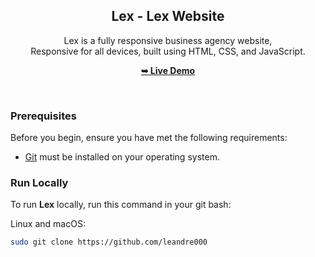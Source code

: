 <div align="center">
  <h2 align="center">Lex - Lex Website</h2>

  Lex is a fully responsive business agency website, <br />Responsive for all devices, built using HTML, CSS, and JavaScript.

  <a href="https://github.com/leandre000"><strong>➥ Live Demo</strong></a>
</div>

<br />

### Prerequisites

Before you begin, ensure you have met the following requirements:

* [Git](https://git-scm.com/downloads "Download Git") must be installed on your operating system.

### Run Locally

To run **Lex** locally, run this command in your git bash:

Linux and macOS:

```bash
sudo git clone https://github.com/leandre000

